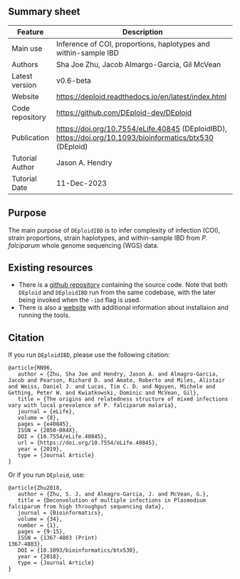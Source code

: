 ## Summary sheet

| Feature           | Description   |
|-                  |-              |
|Main use           | Inference of COI, proportions, haplotypes and within-sample IBD |
|Authors            | Sha Joe Zhu, Jacob Almargo-Garcia, Gil McVean |
|Latest version     | v0.6-beta |
|Website            | https://deploid.readthedocs.io/en/latest/index.html |
|Code repository    | https://github.com/DEploid-dev/DEploid |
|Publication        | https://doi.org/10.7554/eLife.40845 (DEploidIBD), https://doi.org/10.1093/bioinformatics/btx530 (DEploid) |
|Tutorial Author    | Jason A. Hendry |
|Tutorial Date      | 11-Dec-2023 |

## Purpose
The main purpose of `DEploidIBD` is to infer complexity of infection (COI), strain proportions, strain haplotypes, and within-sample IBD from *P. falciparum* whole genome sequencing (WGS) data.

## Existing resources
- There is a [github repository](https://github.com/DEploid-dev/DEploid) containing the source code. Note that both `DEploid` and `DEploidIBD` run from the same codebase, with the later being invoked when the `-ibd` flag is used.
- There is also a [website](https://deploid.readthedocs.io/en/latest/index.html ) with additional information about installaion and running the tools.

## Citation
If you run `DEploidIBD`, please use the following citation:
```
@article{RN96,
   author = {Zhu, Sha Joe and Hendry, Jason A. and Almagro-Garcia, Jacob and Pearson, Richard D. and Amato, Roberto and Miles, Alistair and Weiss, Daniel J. and Lucas, Tim C. D. and Nguyen, Michele and Gething, Peter W. and Kwiatkowski, Dominic and McVean, Gil},
   title = {The origins and relatedness structure of mixed infections vary with local prevalence of P. falciparum malaria},
   journal = {eLife},
   volume = {8},
   pages = {e40845},
   ISSN = {2050-084X},
   DOI = {10.7554/eLife.40845},
   url = {https://doi.org/10.7554/eLife.40845},
   year = {2019},
   type = {Journal Article}
}
```

Or if you run `DEploid`, use:

```
@article{Zhu2018,
   author = {Zhu, S. J. and Almagro-Garcia, J. and McVean, G.},
   title = {Deconvolution of multiple infections in Plasmodium falciparum from high throughput sequencing data},
   journal = {Bioinformatics},
   volume = {34},
   number = {1},
   pages = {9-15},
   ISSN = {1367-4803 (Print)
1367-4803},
   DOI = {10.1093/bioinformatics/btx530},
   year = {2018},
   type = {Journal Article}
}
```